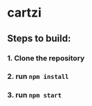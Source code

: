 # cartzi

## Steps to build:
### 1. Clone the repository
### 2. run `npm install`
### 3. run `npm start`
